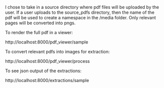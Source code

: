 
I chose to take in a source directory where pdf files will be uploaded by the user. If a user uploads to the source_pdfs directory, then the name of the pdf will be used to create a namespace in the /media folder. Only relevant pages will be converted into pngs.

To render the full pdf in a viewer:

http://localhost:8000/pdf_viewer/sample

To convert relevant pdfs into images for extraction:

http://localhost:8000/pdf_viewer/process


To see json output of the extractions:

http://localhost:8000/extractions/sample